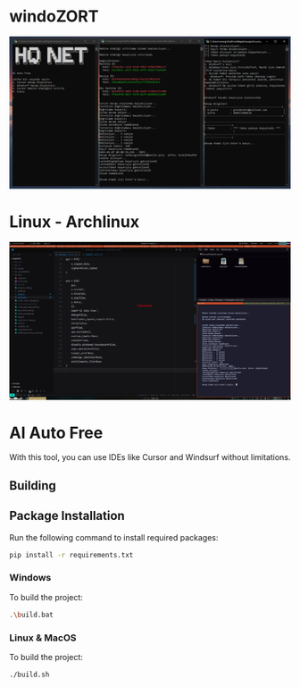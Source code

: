 # windoZORT

![AI Free](ai-free.png)

# Linux - Archlinux

![AI Free](2025-01-08_10-54.png)

# AI Auto Free

With this tool, you can use IDEs like Cursor and Windsurf without limitations.

## Building

## Package Installation

Run the following command to install required packages:

```bash
pip install -r requirements.txt
```

### Windows

To build the project:

```bash
.\build.bat
```

### Linux & MacOS

To build the project:

```bash
./build.sh
```
